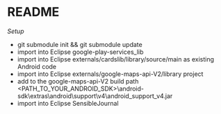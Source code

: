 # README #

*Setup*

- git submodule init && git submodule update
- import into Eclipse google-play-services_lib
- import into Eclipse externals/cardslib/library/source/main as existing Android code
- import into Eclipse externals/google-maps-api-V2/library project
- add to the google-maps-api-V2 build path <PATH_TO_YOUR_ANDROID_SDK>\android-sdk\extras\android\support\v4\android_support_v4.jar
- import into Eclipse SensibleJournal
